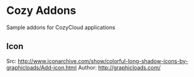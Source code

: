 # Cozy Addons

Sample addons for CozyCloud applications

## Icon

Src: http://www.iconarchive.com/show/colorful-long-shadow-icons-by-graphicloads/Add-icon.html
Author: http://graphicloads.com/
